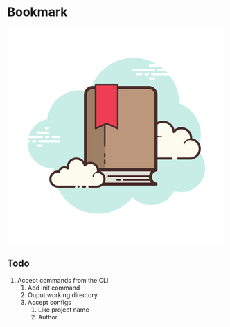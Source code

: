 # Bookmark

<p align="center">
  <img src="./bookmark.png" alt="bookmark"/>
</p>

## Todo

1. Accept commands from the CLI
   1. Add init command
   2. Ouput working directory
   3. Accept configs
      1. Like project name
      2. Author
